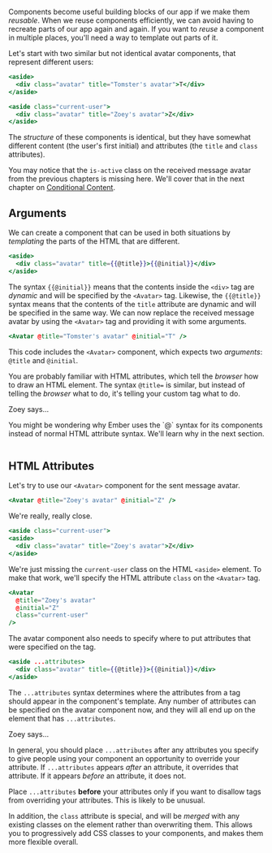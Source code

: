 Components become useful building blocks of our app if we make them _reusable_. When we reuse components efficiently, we can avoid having to recreate parts of our app again and again. If you want to _reuse_ a component in multiple places, you'll need a way to template out parts of it.

Let's start with two similar but not identical avatar components, that represent
different users:

```handlebars {data-filename="app/components/received-message/avatar.hbs"}
<aside>
  <div class="avatar" title="Tomster's avatar">T</div>
</aside>
```

```handlebars {data-filename="app/components/sent-message/avatar.hbs"}
<aside class="current-user">
  <div class="avatar" title="Zoey's avatar">Z</div>
</aside>
```

The _structure_ of these components is identical, but they have somewhat
different content (the user's first initial) and attributes (the `title` and `class`
attributes).

<div class="cta">
  <div class="cta-note">
    <div class="cta-note-body">
      <div class="cta-note-message">
        You may notice that the <code>is-active</code> class on the
        received message avatar from the previous chapters is missing here.
        We'll cover that in the next chapter on
        <a href="../conditional-content">Conditional Content</a>.
      </div>
    </div>
  </div>
</div>

## Arguments

We can create a component that can be used in both situations by _templating_
the parts of the HTML that are different.

```handlebars {data-filename="app/components/avatar.hbs"}
<aside>
  <div class="avatar" title={{@title}}>{{@initial}}</div>
</aside>
```

The syntax `{{@initial}}` means that the contents inside the `<div>` tag are
_dynamic_ and will be specified by the `<Avatar>` tag. Likewise, the
`{{@title}}` syntax means that the contents of the `title` attribute are dynamic
and will be specified in the same way. We can now replace the received message
avatar by using the `<Avatar>` tag and providing it with some arguments.

```handlebars {data-filename="app/components/received-message/avatar.hbs"}
<Avatar @title="Tomster's avatar" @initial="T" />
```

This code includes the `<Avatar>` component, which expects two _arguments_:
`@title` and `@initial`.

You are probably familiar with HTML attributes, which tell the _browser_ how to
draw an HTML element. The syntax `@title=` is similar, but instead of telling
the _browser_ what to do, it's telling your custom tag what to do.

<div class="cta">
  <div class="cta-note">
    <div class="cta-note-body">
      <div class="cta-note-heading">Zoey says...</div>
      <div class="cta-note-message">
        <p>
          You might be wondering why Ember uses the `@` syntax for its
          components instead of normal HTML attribute syntax. We'll learn why
          in the next section.
        </p>
      </div>
    </div>
    <img src="/images/mascots/zoey.png" role="presentation" alt="">
  </div>
</div>

## HTML Attributes

Let's try to use our `<Avatar>` component for the sent message avatar.

```handlebars {data-filename="app/components/sent-message/avatar.hbs"}
<Avatar @title="Zoey's avatar" @initial="Z" />
```

We're really, really close.

```handlebars {data-filename="output" data-diff="-1,+2"}
<aside class="current-user">
<aside>
  <div class="avatar" title="Zoey's avatar">Z</div>
</aside>
```

We're just missing the `current-user` class on the HTML `<aside>` element. To
make that work, we'll specify the HTML attribute `class` on the `<Avatar>` tag.

```handlebars {data-filename="app/components/sent-message/avatar.hbs"}
<Avatar
  @title="Zoey's avatar"
  @initial="Z"
  class="current-user"
/>
```

The avatar component also needs to specify where to put attributes that were
specified on the tag.

```handlebars {data-filename="app/components/avatar.hbs"}
<aside ...attributes>
  <div class="avatar" title={{@title}}>{{@initial}}</div>
</aside>
```

The `...attributes` syntax determines where the attributes from a tag should
appear in the component's template. Any number of attributes can be specified on
the avatar component now, and they will all end up on the element that has
`...attributes`.

<div class="cta">
  <div class="cta-note">
    <div class="cta-note-body">
      <div class="cta-note-heading">Zoey says...</div>
      <div class="cta-note-message">
        <p>
          In general, you should place <code>...attributes</code> after any attributes you
          specify to give people using your component an opportunity to override your attribute.
          If <code>...attributes</code> appears <em>after</em> an attribute,
          it overrides that attribute. If it appears <em>before</em> an attribute, it
          does not.</p>
        <p>
          Place <code>...attributes</code>
          <strong>before</strong> your attributes only if you want to disallow tags from
          overriding your attributes. This is likely to be unusual.
        </p>
        <p>
          In addition, the <code>class</code> attribute is special, and will be
          <em>merged</em> with any existing classes on the element rather than
          overwriting them. This allows you to progressively add CSS classes to
          your components, and makes them more flexible overall.
        </p>
      </div>
    </div>
    <img src="/images/mascots/zoey.png" role="presentation" alt="">
  </div>
</div>
